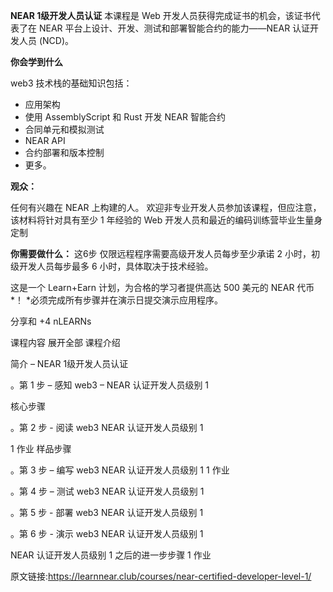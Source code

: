 **NEAR 1级开发人员认证**
本课程是 Web 开发人员获得完成证书的机会，该证书代表了在 NEAR 平台上设计、开发、测试和部署智能合约的能力——NEAR 认证开发人员 (NCD)。

**你会学到什么**

web3 技术栈的基础知识包括：

* 应用架构
* 使用 AssemblyScript 和 Rust 开发 NEAR 智能合约
* 合同单元和模拟测试
* NEAR API
* 合约部署和版本控制
* 更多。

**观众：**

任何有兴趣在 NEAR 上构建的人。
欢迎非专业开发人员参加该课程，但应注意，该材料将针对具有至少 1 年经验的 Web 开发人员和最近的编码训练营毕业生量身定制

**你需要做什么：**
这6步 仅限远程程序需要高级开发人员每步至少承诺 2 小时，初级开发人员每步最多 6 小时，具体取决于技术经验。

这是一个 Learn+Earn 计划，为合格的学习者提供高达 500 美元的 NEAR 代币*！
*必须完成所有步骤并在演示日提交演示应用程序。

分享和 +4 nLEARNs

课程内容
                                                                                                           展开全部
课程介绍

简介 – NEAR 1级开发人员认证

。第 1 步 – 感知 web3 – NEAR 认证开发人员级别 1

  核心步骤

。第 2 步 - 阅读 web3 NEAR 认证开发人员级别 1

  1 作业
  样品步骤
  
。第 3 步 – 编写 web3 NEAR 认证开发人员级别 1
  1 作业

。第 4 步 – 测试 web3 NEAR 认证开发人员级别 1

。第 5 步 - 部署 web3 NEAR 认证开发人员级别 1

。第 6 步 - 演示 web3 NEAR 认证开发人员级别 1

  NEAR 认证开发人员级别 1 之后的进一步步骤
  1 作业


原文链接:https://learnnear.club/courses/near-certified-developer-level-1/

